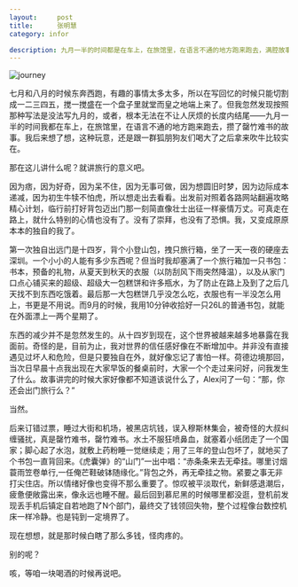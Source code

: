 ```yaml
---
layout:     post
title:      张明慧
category: infor

description: 九月一半的时间都是在车上，在旅馆里，在语言不通的地方跑来跑去，满腔故事，罄竹难书。
---
```

![journey](http://thatgamecompany.com/wp-content/themes/thatgamecompany/_include/img/journey/journey-game-screenshot-1-b.jpg)

七月和八月的时候东奔西跑，有趣的事情太多太多，所以在写回忆的时候只能切割成一二三四五，搅一搅盛在一个盘子里就堂而皇之地端上来了。但我忽然发现按照那种写法是没法写九月的，或者，根本无法在不让人厌烦的长度内结尾——九月一半的时间我都在车上，在旅馆里，在语言不通的地方跑来跑去，攒了罄竹难书的故事。我后来想了想，这种玩意，还是跟一群狐朋狗友们喝大了之后拿来吹牛比较实在。




那在这儿讲什么呢？就讲旅行的意义吧。




因为痞，因为好奇，因为呆不住，因为无事可做，因为想圆旧时梦，因为边际成本递减，因为初生牛犊不怕虎，所以想走出去看看。出发前对照着各路网站翻遍攻略精心计划，临行前打好背包迈出门那一刻简直像壮士出征一样豪情万丈。可真走在路上，就什么特别的心情也没有了。没有了崇拜，也没有了恐惧。我，又变成原原本本的独自的我了。




第一次独自出远门是十四岁，背个小登山包，拽只旅行箱，坐了一天一夜的硬座去深圳。一个小小的人能有多少东西呢？但当时我却塞满了一个旅行箱加一只书包：书本，预备的礼物，从夏天到秋天的衣服（以防刮风下雨突然降温），以及从家门口点心铺买来的超级、超级大一包糕饼和许多瓶水，为了防止在路上及到了之后几天找不到东西吃饿着。最后那一大包糕饼几乎没怎么吃，衣服也有一半没怎么用上，书更是不用说。而9月的时候，我用10分钟收拾好一只26L的普通书包，就能在外面漂上一两个星期了。




东西的减少并不是忽然发生的。从十四岁到现在，这个世界被越来越多地暴露在我面前。奇怪的是，目前为止，我对世界的信任感好像在不断增加中。并非没有直接遇见过坏人和危险，但是只要独自在外，就好像忘记了害怕一样。荷德边境那回，当次日早晨十点我出现在大家早饭的餐桌前时，大家一个个走过来问好，问我发生了什么。故事讲完的时候大家好像都不知道该说什么了，Alex问了一句：“那，你还会出门旅行么？”




当然。




后来订错过票，睡过大街和机场，被黑店坑钱，误入穆斯林集会，被奇怪的大叔纠缠骚扰，真是罄竹难书，罄竹难书。水土不服狂喷鼻血，就塞着小纸团走了一个国家；脚心起了水泡，就敷上药粉睡一觉继续走；用了三年的登山包坏了，就地买了个书包一直背回来。《虎囊弹》的“山门”一出中唱：“赤条条来去无牵挂。哪里讨烟蓑雨笠卷单行,一任俺芒鞋破钵随缘化。”背包之外，再无牵挂之物。紧要之事无非打尖住店。所以情绪好像也变得不那么重要了。惊叹被平淡取代，新鲜感退潮后，疲惫便敞露出来，像永远也睡不醒。最后回到慕尼黑的时候哪里都没逛，登机前发现丢手机后镇定自若地跑了N个部门，最终交了钱领回失物，整个过程像台数控机床一样冷静。也是钝到一定境界了。




现在想想，就是那时候白瞎了那么多钱，怪肉疼的。




别的呢？




咳，等咱一块喝酒的时候再说吧。







 



